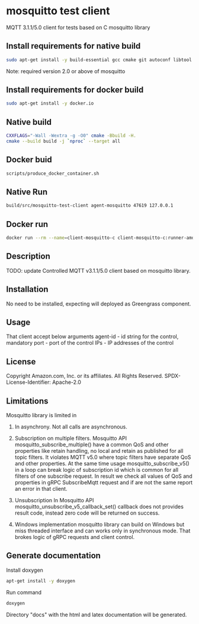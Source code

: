 # mosquitto test client

MQTT 3.1.1/5.0 client for tests based on C mosquitto library

## Install requirements for native build
```bash
sudo apt-get install -y build-essential gcc cmake git autoconf libtool pkg-config libmosquitto-dev doxygen
```
Note: required version 2.0 or above of mosquitto

## Install requirements for docker build
```bash
sudo apt-get install -y docker.io
```
## Native build
```bash
CXXFLAGS="-Wall -Wextra -g -O0" cmake -Bbuild -H.
cmake --build build -j `nproc` --target all
```

## Docker buid
```bash
scripts/produce_docker_container.sh
```

## Native Run
```bash
build/src/mosquitto-test-client agent-mosquitto 47619 127.0.0.1
```

## Docker run
```bash
docker run --rm --name=client-mosquitto-c client-mosquitto-c:runner-amd64 agent-mosquitto 47619 172.17.0.1 127.0.0.1
```

## Description
TODO: update
Controlled MQTT v3.1.1/5.0 client based on mosquitto library.

## Installation
No need to be installed, expecting will deployed as Greengrass component.

## Usage
That client accept below arguments
agent-id - id string for the control, mandatory
port     - port of the control
IPs      - IP addresses of the control

## License
Copyright Amazon.com, Inc. or its affiliates. All Rights Reserved.
SPDX-License-Identifier: Apache-2.0


## Limitations
Mosquitto library is limited in

1. In asynchrony.
Not all calls are asynchronous.

2. Subscription on multiple filters.
Mosquitto API mosquitto_subscribe_multiple() have a common QoS and other properties like retain handling, no local and retain as published for all topic filters.
It violates MQTT v5.0 where topic filters have separate QoS and other properties.
At the same time usage mosquitto_subscribe_v5() in a loop can break logic of subscription id which is common for all filters of one subscribe request.
In result we check all values of QoS and properties in gRPC SubscribeMqtt request and if are not the same report an error in that client.

3. Unsubscription
In Mosquitto API mosquitto_unsubscribe_v5_callback_set() callback does not provides result code, instead zero code will be returned on success.

4. Windows implementation
mosquitto library can build on Windows but miss threaded interface and can works only in synchronous mode. That brokes logic of gRPC requests and client control.


## Generate documentation

Install doxygen

```bash
apt-get install -y doxygen
```

Run command
```bash
doxygen
```

Directory "docs" with the html and latex documentation will be generated.
